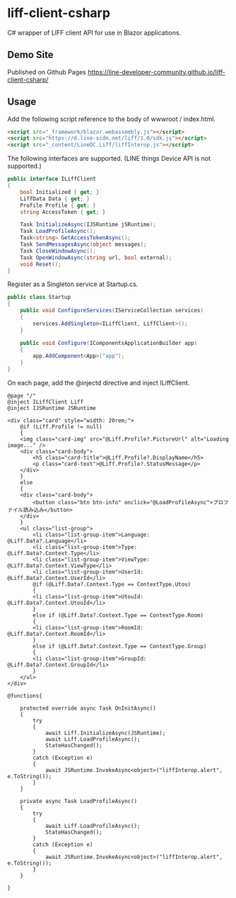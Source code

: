 # liff-client-csharp
C# wrapper of LIFF client API for use in Blazor applications.

## Demo Site 
Published on Github Pages
https://line-developer-community.github.io/liff-client-csharp/

## Usage
Add the following script reference to the body of wwwroot / index.html.

```html
<script src="_framework/blazor.webassembly.js"></script>
<script src="https://d.line-scdn.net/liff/1.0/sdk.js"></script>
<script src="_content/LineDC.Liff/liffInterop.js"></script>
```


The following interfaces are supported. 
(LINE things Device API is not supported.)
```cs
public interface ILiffClient
{
    bool Initialized { get; }
    LiffData Data { get; }
    Profile Profile { get; }
    string AccessToken { get; }

    Task InitializeAsync(IJSRuntime jSRuntime);
    Task LoadProfileAsync();
    Task<string> GetAccessTokenAsync();
    Task SendMessagesAsync(object messages);
    Task CloseWindowAsync();
    Task OpenWindowAsync(string url, bool external);
    void Reset();
}
```

Register as a Singleton service at Startup.cs.
```cs
public class Startup
{
    public void ConfigureServices(IServiceCollection services)
    {
        services.AddSingleton<ILiffClient, LiffClient>();
    }

    public void Configure(IComponentsApplicationBuilder app)
    {
        app.AddComponent<App>("app");
    }
}
```

On each page, add the @injectd directive and inject ILiffClient.

```cshtml
@page "/"
@inject ILiffClient Liff
@inject IJSRuntime JSRuntime

<div class="card" style="width: 20rem;">
    @if (Liff.Profile != null)
    {
    <img class="card-img" src="@Liff.Profile?.PictureUrl" alt="Loading image..." />
    <div class="card-body">
        <h5 class="card-title">@Liff.Profile?.DisplayName</h5>
        <p class="card-text">@Liff.Profile?.StatusMessage</p>
    </div>
    }
    else
    {
    <div class="card-body">
        <button class="btn btn-info" onclick="@LoadProfileAsync">プロファイル読み込み</button>
    </div>
    }
    <ul class="list-group">
        <li class="list-group-item">Language: @Liff.Data?.Language</li>
        <li class="list-group-item">Type: @Liff.Data?.Context.Type</li>
        <li class="list-group-item">ViewType: @Liff.Data?.Context.ViewType</li>
        <li class="list-group-item">UserId: @Liff.Data?.Context.UserId</li>
        @if (@Liff.Data?.Context.Type == ContextType.Utou)
        {
        <li class="list-group-item">UtouId: @Liff.Data?.Context.UtouId</li>
        }
        else if (@Liff.Data?.Context.Type == ContextType.Room)
        {
        <li class="list-group-item">RoomId: @Liff.Data?.Context.RoomId</li>
        }
        else if (@Liff.Data?.Context.Type == ContextType.Group)
        {
        <li class="list-group-item">GroupId: @Liff.Data?.Context.GroupId</li>
        }
    </ul>
</div>

@functions{

    protected override async Task OnInitAsync()
    {
        try
        {
            await Liff.InitializeAsync(JSRuntime);
            await Liff.LoadProfileAsync();
            StateHasChanged();
        }
        catch (Exception e)
        {
            await JSRuntime.InvokeAsync<object>("liffInterop.alert", e.ToString());
        }
    }

    private async Task LoadProfileAsync()
    {
        try
        {
            await Liff.LoadProfileAsync();
            StateHasChanged();
        }
        catch (Exception e)
        {
            await JSRuntime.InvokeAsync<object>("liffInterop.alert", e.ToString());
        }
    }

}

```
